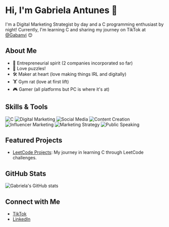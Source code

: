 # Hi, I'm Gabriela Antunes 👋

I'm a Digital Marketing Strategist by day and a C programming enthusiast by night! Currently, I'm learning C and sharing my journey on TikTok at [@Gabanvi](https://www.tiktok.com/@gabanvi) 😊

## About Me
- 💼 Entrepreneurial spirit (2 companies incorporated so far)
- 🧠 Love puzzles! 
- 🛠️ Maker at heart (love making things IRL and digitally)
- 🏋️ Gym rat (love at first lift)
- 🎮 Gamer (all platforms but PC is where it's at)


## Skills & Tools
![C](https://img.shields.io/badge/-C-00599C?logo=c&logoColor=white)
![Digital Marketing](https://img.shields.io/badge/-Digital%20Marketing-blue)
![Social Media](https://img.shields.io/badge/-Social%20Media-1DA1F2?logo=twitter&logoColor=white)
![Content Creation](https://img.shields.io/badge/-Content%20Creation-FF4500?logo=youtube&logoColor=white)
![Influencer Marketing](https://img.shields.io/badge/-Influencer%20Marketing-E4405F?logo=instagram&logoColor=white)
![Marketing Strategy](https://img.shields.io/badge/-Marketing%20Strategy-2C3E50?logo=slideshare&logoColor=white)
![Public Speaking](https://img.shields.io/badge/-Public%20Speaking-8E44AD?logo=mic&logoColor=white)


## Featured Projects
- [LeetCode Projects](https://github.com/Gabanvi/LeetCode-Projects): My journey in learning C through LeetCode challenges.

## GitHub Stats
![Gabriela's GitHub stats](https://github-readme-stats.vercel.app/api?username=Gabanvi&show_icons=true&theme=radical)

## Connect with Me
- [TikTok](https://www.tiktok.com/@gabanvi)
- [LinkedIn](https://www.linkedin.com/in/gabriela-antunes/)
